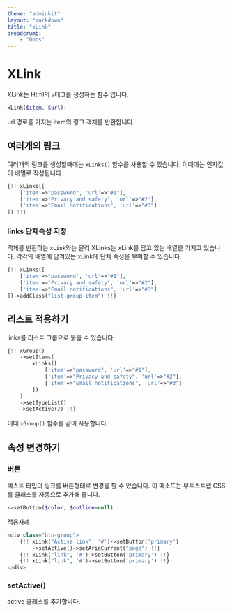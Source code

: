 ```yaml
---
theme: "adminkit"
layout: "markdown"
title: "xLink"
breadcrumb:
    - "Docs"
---
```


# XLink
XLink는 Html의 `a`테그를 생성하는 함수 입니다.

```php
xLink($item, $url);
```

url 경로를 가지는 item의 링크 객체를 반환합니다.

## 여러개의 링크

여러개의 링크를 생성할때에는 `xLinks()` 함수를 사용할 수 있습니다.
이때에는 인자값이 배열로 작성됩니다.

```php
{!! xLinks([
    ['item'=>"password", 'url'=>"#1"],
    ['item'=>"Privacy and safety", 'url'=>"#2"],
    ['item'=>"Email notifications", 'url'=>"#3"]                            
]) !!}
```

### links 단체속성 지정
객체를 반환하는 `xLink`와는 달리 XLinks는 xLink를 담고 있는 배열을 가지고 있습니다.
각각의 배열에 담겨있는 xLink에 단체 속성을 부여할 수 있습니다.

```php
{!! xLinks([
    ['item'=>"password", 'url'=>"#1"],
    ['item'=>"Privacy and safety", 'url'=>"#2"],
    ['item'=>"Email notifications", 'url'=>"#3"]                            
])->addClass("list-group-item") !!}
```

## 리스트 적용하기
links를 리스트 그룹으로 묽을 수 있습니다.

```php
{!! xGroup()
    ->setItems(
        xLinks([
            ['item'=>"password", 'url'=>"#1"],
            ['item'=>"Privacy and safety", 'url'=>"#2"],
            ['item'=>"Email notifications", 'url'=>"#3"]                            
        ])
    )
    ->setTypeList()
    ->setActive(2) !!}
```
이때 `xGroup()` 함수를 같이 사용합니다.


## 속성 변경하기

### 버튼
텍스트 타입의 링크를 버튼형태로 변경을 할 수 있습니다.
이 메소드는 부트스트랩 CSS를 클래스를 자동으로 추가해 줍니다.

```php
->setButton($color, $outline=null)
```

적용사례
```php
<div class="btn-group">
    {!! xLink("Active link", '#')->setButton('primary')
        ->setActive()->setAriaCurrent("page") !!}
    {!! xLink("link", '#')->setButton('primary') !!}
    {!! xLink("link", '#')->setButton('primary') !!}
</div>
```



### setActive()
active 클래스를 추가합니다.



